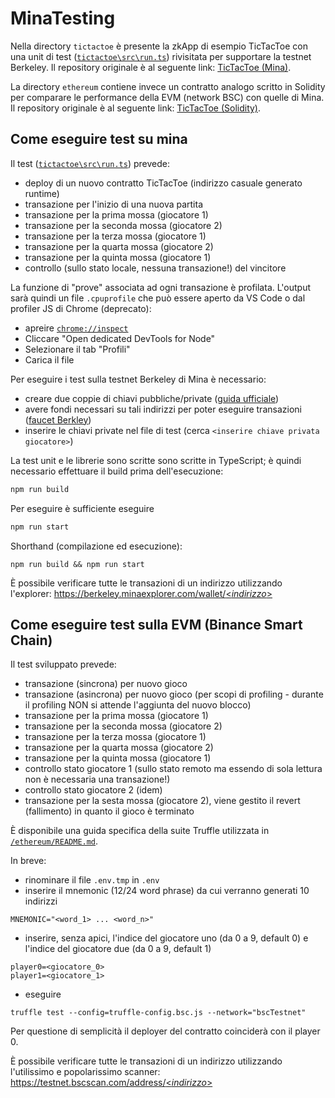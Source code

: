 # MinaTesting

Nella directory `tictactoe` è presente la zkApp di esempio TicTacToe con una unit di test ([`tictactoe\src\run.ts`](https://github.com/role-nzo/MinaTesting/blob/master/tictactoe/src/run.ts)) rivisitata per supportare la testnet Berkeley. Il repository originale è al seguente link: [TicTacToe (Mina)](https://github.com/o1-labs/zkapp-cli/tree/main/examples/tictactoe/ts/src).

La directory `ethereum` contiene invece un contratto analogo scritto in Solidity per comparare le performance della EVM (network BSC) con quelle di Mina. Il repository originale è al seguente link: [TicTacToe (Solidity)](https://github.com/0xosas/tictactoe.sol/tree/master/contracts).

## Come eseguire test su mina

Il test ([`tictactoe\src\run.ts`](https://github.com/role-nzo/MinaTesting/blob/master/tictactoe/src/run.ts)) prevede:
- deploy di un nuovo contratto TicTacToe (indirizzo casuale generato runtime)
- transazione per l'inizio di una nuova partita
- transazione per la prima mossa (giocatore 1)
- transazione per la seconda mossa (giocatore 2)
- transazione per la terza mossa (giocatore 1)
- transazione per la quarta mossa (giocatore 2)
- transazione per la quinta mossa (giocatore 1)
- controllo (sullo stato locale, nessuna transazione!) del vincitore

La funzione di "prove" associata ad ogni transazione è profilata. L'output sarà quindi un file `.cpuprofile` che può essere aperto da VS Code o dal profiler JS di Chrome (deprecato):
- apreire [`chrome://inspect`](chrome://inspect)
- Cliccare "Open dedicated DevTools for Node"
- Selezionare il tab "Profili"
- Carica il file

Per eseguire i test sulla testnet Berkeley di Mina è necessario:
- creare due coppie di chiavi pubbliche/private ([guida ufficiale](https://docs.minaprotocol.com/node-operators/generating-a-keypair#using-mina-generate-keypair))
- avere fondi necessari su tali indirizzi per poter eseguire transazioni ([faucet Berkley](https://faucet.minaprotocol.com/))
- inserire le chiavi private nel file di test (cerca `<inserire chiave privata giocatore>`)

La test unit e le librerie sono scritte sono scritte in TypeScript; è quindi necessario effettuare il build prima dell'esecuzione:
```sh
npm run build
```
Per eseguire è sufficiente eseguire
```sh
npm run start
```
Shorthand (compilazione ed esecuzione):
```
npm run build && npm run start
```

È possibile verificare tutte le transazioni di un indirizzo utilizzando l'explorer: [https://berkeley.minaexplorer.com/wallet/<_indirizzo_>](https://berkeley.minaexplorer.com/)

## Come eseguire test sulla EVM (Binance Smart Chain)

Il test sviluppato prevede:
- transazione (sincrona) per nuovo gioco
- transazione (asincrona) per nuovo gioco (per scopi di profiling - durante il profiling NON si attende l'aggiunta del nuovo blocco)
- transazione per la prima mossa (giocatore 1)
- transazione per la seconda mossa (giocatore 2)
- transazione per la terza mossa (giocatore 1)
- transazione per la quarta mossa (giocatore 2)
- transazione per la quinta mossa (giocatore 1)
- controllo stato giocatore 1 (sullo stato remoto ma essendo di sola lettura non è necessaria una transazione!)
- controllo stato giocatore 2 (idem)
- transazione per la sesta mossa (giocatore 2), viene gestito il revert (fallimento) in quanto il gioco è terminato

È disponibile una guida specifica della suite Truffle utilizzata in [`/ethereum/README.md`](ethereum\README.md).

In breve:
- rinominare il file `.env.tmp` in `.env`
- inserire il mnemonic (12/24 word phrase) da cui verranno generati 10 indirizzi
```
MNEMONIC="<word_1> ... <word_n>"
```
- inserire, senza apici, l'indice del giocatore uno (da 0 a 9, default 0) e l'indice del giocatore due (da 0 a 9, default 1)
```
player0=<giocatore_0>
player1=<giocatore_1>
```
- eseguire
```
truffle test --config=truffle-config.bsc.js --network="bscTestnet"
```

Per questione di semplicità il deployer del contratto coinciderà con il player 0.

È possibile verificare tutte le transazioni di un indirizzo utilizzando l'utilissimo e popolarissimo scanner: [https://testnet.bscscan.com/address/<_indirizzo_>](https://testnet.bscscan.com/)